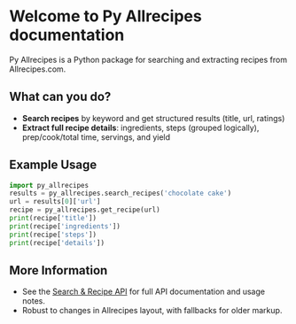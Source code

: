 # Welcome to Py Allrecipes documentation

Py Allrecipes is a Python package for searching and extracting recipes from Allrecipes.com.

## What can you do?
- **Search recipes** by keyword and get structured results (title, url, ratings)
- **Extract full recipe details**: ingredients, steps (grouped logically), prep/cook/total time, servings, and yield

## Example Usage
```python
import py_allrecipes
results = py_allrecipes.search_recipes('chocolate cake')
url = results[0]['url']
recipe = py_allrecipes.get_recipe(url)
print(recipe['title'])
print(recipe['ingredients'])
print(recipe['steps'])
print(recipe['details'])
```

## More Information
- See the [Search & Recipe API](search.md) for full API documentation and usage notes.
- Robust to changes in Allrecipes layout, with fallbacks for older markup.



